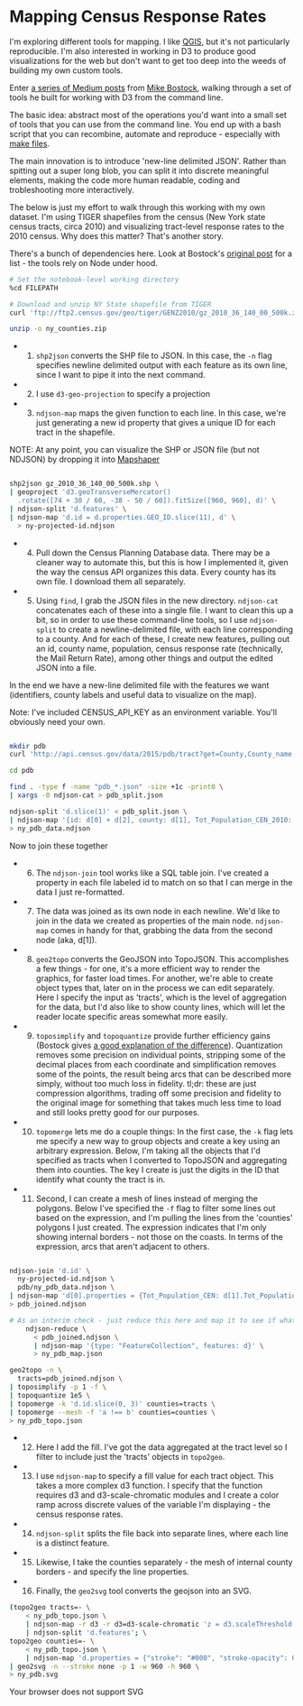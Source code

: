 
# Mapping Census Response Rates

I'm exploring different tools for mapping. I like [QGIS](http://www.qgis.org/en/site/), but it's not particularly reproducible. I'm also interested in working in D3 to produce good visualizations for the web but don't want to get too deep into the weeds of building my own custom tools.

Enter [a series of Medium posts](https://medium.com/@mbostock/command-line-cartography-part-1-897aa8f8ca2c) from [Mike Bostock](https://medium.com/@mbostock), walking through a set of tools he built for working with D3 from the command line.

The basic idea: abstract most of the operations you'd want into a small set of tools that you can use from the command line. You end up with a bash script that you can recombine, automate and reproduce - especially with [make files](https://bost.ocks.org/mike/make/).

The main innovation is to introduce 'new-line delimited JSON'. Rather than spitting out a super long blob, you can split it into discrete meaningful elements, making the code more human readable, coding and trobleshooting more interactively.

The below is just my effort to walk through this working with my own dataset. I'm using TIGER shapefiles from the census (New York state census tracts, circa 2010) and visualizing tract-level response rates to the 2010 census. Why does this matter? That's another story.

There's a bunch of dependencies here. Look at Bostock's [original post](https://medium.com/@mbostock/command-line-cartography-part-1-897aa8f8ca2c) for a list - the tools rely on Node under hood.


```bash
# Set the notebook-level working directory
%cd FILEPATH

# Download and unzip NY State shapefile from TIGER
curl 'ftp://ftp2.census.gov/geo/tiger/GENZ2010/gz_2010_36_140_00_500k.zip' -o 'ny_counties.zip'

unzip -o ny_counties.zip
```



* 1) ```shp2json``` converts the SHP file to JSON. In this case, the ```-n``` flag specifies newline delimited output with each feature as its own line, since I want to pipe it into the next command.

* 2) I use ```d3-geo-projection``` to specify a projection

* 3) ```ndjson-map``` maps the given function to each line. In this case, we're just generating a new id property that gives a unique ID for each tract in the shapefile.

NOTE: At any point, you can visualize the SHP or JSON file (but not NDJSON) by dropping it into [Mapshaper](http://mapshaper.org/)


```bash

shp2json gz_2010_36_140_00_500k.shp \
| geoproject 'd3.geoTransverseMercator()
  .rotate([74 + 30 / 60, -38 - 50 / 60]).fitSize([960, 960], d)' \
| ndjson-split 'd.features' \
| ndjson-map 'd.id = d.properties.GEO_ID.slice(11), d' \
  > ny-projected-id.ndjson
```

* 4) Pull down the Census Planning Database data. There may be a cleaner way to automate this, but this is how I implemented it, given the way the census API organizes this data. Every county has its own file. I download them all separately.

* 5) Using ```find```, I grab the JSON files in the new directory. ```ndjson-cat``` concatenates each of these into a single file. I want to clean this up a bit, so in order to use these command-line tools, so I use ```ndjson-split``` to create a newline-delimited file, with each line corresponding to a county. And for each of these, I create new features, pulling out an id, county name, population, census response rate (technically, the Mail Return Rate), among other things and output the edited JSON into a file. 

In the end we have a new-line delimited file with the features we want (identifiers, county labels and useful data to visualize on the map).


Note: I've included CENSUS_API_KEY as an environment variable. You'll obviously need your own.


```bash

mkdir pdb
curl 'http://api.census.gov/data/2015/pdb/tract?get=County,County_name,Tract,Tot_Population_CEN_2010,Mail_Return_Rate_CEN_2010&for=tract:*&in=state:36+county:[1-123]&key='${CENSUS_API_KEY} -o pdb/pdb_#1.json

cd pdb 

find . -type f -name "pdb_*.json" -size +1c -print0 \
| xargs -0 ndjson-cat > pdb_split.json

ndjson-split 'd.slice(1)' < pdb_split.json \
| ndjson-map '{id: d[0] + d[2], county: d[1], Tot_Population_CEN_2010: + d[3], Mail_Return_Rate_CEN_2010: + d[4], univ_id: +d[5]+d[6]+d[7]}'
> ny_pdb_data.ndjson

```

Now to join these together

* 6) The ```ndjson-join``` tool works like a SQL table join. I've created a property in each file labeled id to match on so that I can merge in the data I just re-formatted.
* 7) The data was joined as its own node in each newline. We'd like to join in the data we created as properties of the main node. ```ndjson-map``` comes in handy for that, grabbing the data from the second node (aka, d[1]).
* 8) ```geo2topo``` converts the GeoJSON into TopoJSON. This accomplishes a few things - for one, it's a more efficient way to render the graphics, for faster load times. For another, we're able to create object types that, later on in the process we can edit separately. Here I specify the input as 'tracts', which is the level of aggregation for the data, but I'd also like to show county lines, which will let the reader locate specific areas somewhat more easily.
* 9) ```toposimplify``` and ```topoquantize``` provide further efficiency gains (Bostock gives [a good explanation of the difference](https://stackoverflow.com/questions/18900022/topojson-quantization-vs-simplification)). Quantization removes some precision on individual points, stripping some of the decimal places from each coordinate and simplification removes some of the points, the result being arcs that can be described more simply, without too much loss in fidelity. tl;dr: these are just compression algorithms, trading off some precision and fidelity to the original image for something that takes much less time to load and still looks pretty good for our purposes.
* 10) ```topomerge``` lets me do a couple things: In the first case, the ```-k``` flag lets me specify a new way to group objects and create a key using an arbitrary expression. Below, I'm taking all the objects that I'd specified as tracts when I converted to TopoJSON and aggregating them into counties. The key I create is just the digits in the ID that identify what county the tract is in.
* 11) Second, I can create a mesh of lines instead of merging the polygons. Below I've specified the ```-f``` flag to filter some lines out based on the expression, and I'm pulling the lines from the 'counties' polygons I just created. The expression indicates that I'm only showing internal borders - not those on the coasts. In terms of the expression, arcs that aren't adjacent to others.


```bash

ndjson-join 'd.id' \
  ny-projected-id.ndjson \
  pdb/ny_pdb_data.ndjson \
| ndjson-map 'd[0].properties = {Tot_Population_CEN: d[1].Tot_Population_CEN_2010, Mail_Return_Rate_CEN: d[1].Mail_Return_Rate_CEN_2010, county: d[1].county}, d[0]' \
> pdb_joined.ndjson

# As an interim check - just reduce this here and map it to see if what you've got looks ok
    ndjson-reduce \
      < pdb_joined.ndjson \
      | ndjson-map '{type: "FeatureCollection", features: d}' \
      > ny_pdb_map.json

geo2topo -n \
  tracts=pdb_joined.ndjson \
| toposimplify -p 1 -f \
| topoquantize 1e5 \
| topomerge -k 'd.id.slice(0, 3)' counties=tracts \
| topomerge --mesh -f 'a !== b' counties=counties \
> ny_pdb_topo.json
```

* 12) Here I add the fill. I've got the data aggregated at the tract level so I filter to include just the 'tracts' objects in ```topo2geo```. 
* 13) I use ```ndjson-map``` to specify a fill value for each tract object. This takes a more complex d3 function. I specify that the function requires d3 and d3-scale-chromatic modules and I create a color ramp across discrete values of the variable I'm displaying - the census response rates.
* 14) ```ndjson-split``` splits the file back into separate lines, where each line is a distinct feature.
* 15) Likewise, I take the counties separately - the mesh of internal county borders - and specify the line properties.
* 16) Finally, the ```geo2svg``` tool converts the geojson into an SVG.


```bash
(topo2geo tracts=- \
    < ny_pdb_topo.json \
    | ndjson-map -r d3 -r d3=d3-scale-chromatic 'z = d3.scaleThreshold().domain([0, 1, 60, 70, 75, 80, 85, 90]).range(d3.schemeOrRd[9]), d.features.forEach(f => f.properties.fill = z(f.properties.Mail_Return_Rate_CEN)), d' \
    | ndjson-split 'd.features'; \
topo2geo counties=- \
    < ny_pdb_topo.json \
    | ndjson-map 'd.properties = {"stroke": "#000", "stroke-opacity": 0.3}, d')\
| geo2svg -n --stroke none -p 1 -w 960 -h 960 \
> ny_pdb.svg
```
<object type="image/svg+xml" data="https://cdn.rawgit.com/dcldmartin/CensusResponse_SocialCapital/47e9a619/ny_pdb.svg">
  Your browser does not support SVG
</object>
